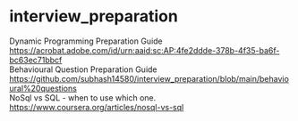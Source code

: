 # interview_preparation

Dynamic Programming Preparation Guide
https://acrobat.adobe.com/id/urn:aaid:sc:AP:4fe2ddde-378b-4f35-ba6f-bc63ec71bbcf <br>
Behavioural Question Preparation Guide
https://github.com/subhash14580/interview_preparation/blob/main/behavioural%20questions <br>
NoSql  vs SQL - when to use which one. <br>
https://www.coursera.org/articles/nosql-vs-sql
